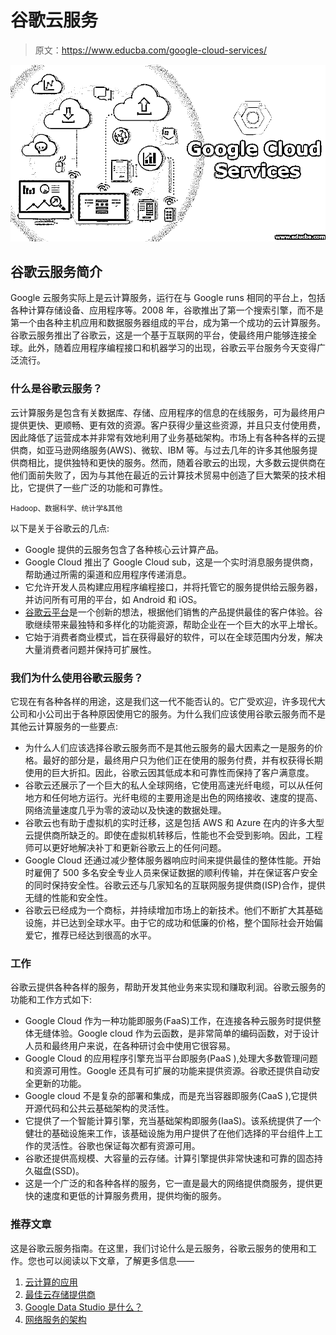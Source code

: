 # 谷歌云服务

> 原文：<https://www.educba.com/google-cloud-services/>

![google-cloud-services](img/e7b5a18f025f5b7a162f85604f23461a.png)



## 谷歌云服务简介

Google 云服务实际上是云计算服务，运行在与 Google runs 相同的平台上，包括各种计算存储设备、应用程序等。2008 年，谷歌推出了第一个搜索引擎，而不是第一个由各种主机应用和数据服务器组成的平台，成为第一个成功的云计算服务。谷歌云服务推出了谷歌云，这是一个基于互联网的平台，使最终用户能够连接全球。此外，随着应用程序编程接口和机器学习的出现，谷歌云平台服务今天变得广泛流行。

### 什么是谷歌云服务？

云计算服务是包含有关数据库、存储、应用程序的信息的在线服务，可为最终用户提供更快、更顺畅、更有效的资源。客户获得少量这些资源，并且只支付使用费，因此降低了运营成本并非常有效地利用了业务基础架构。市场上有各种各样的云提供商，如亚马逊网络服务(AWS)、微软、IBM 等。与过去几年的许多其他服务提供商相比，提供独特和更快的服务。然而，随着谷歌云的出现，大多数云提供商在他们面前失败了，因为与其他在最近的云计算技术贸易中创造了巨大繁荣的技术相比，它提供了一些广泛的功能和可靠性。

<small>Hadoop、数据科学、统计学&其他</small>

以下是关于谷歌云的几点:

*   Google 提供的云服务包含了各种核心云计算产品。
*   Google Cloud 推出了 Google Cloud sub，这是一个实时消息服务提供商，帮助通过所需的渠道和应用程序传递消息。
*   它允许开发人员构建应用程序编程接口，并将托管它的服务提供给云服务器，并访问所有可用的平台，如 Android 和 iOS。
*   [谷歌云平台](https://www.educba.com/what-is-google-cloud-platform/)是一个创新的想法，根据他们销售的产品提供最佳的客户体验。谷歌继续带来最独特和多样化的功能资源，帮助企业在一个巨大的水平上增长。
*   它始于消费者商业模式，旨在获得最好的软件，可以在全球范围内分发，解决大量消费者问题并保持可扩展性。

### 我们为什么使用谷歌云服务？

它现在有各种各样的用途，这是我们这一代不能否认的。它广受欢迎，许多现代大公司和小公司出于各种原因使用它的服务。为什么我们应该使用谷歌云服务而不是其他云计算服务的一些要点:

*   为什么人们应该选择谷歌云服务而不是其他云服务的最大因素之一是服务的价格。最好的部分是，最终用户只为他们正在使用的服务付费，并有权获得长期使用的巨大折扣。因此，谷歌云因其低成本和可靠性而保持了客户满意度。
*   谷歌云还展示了一个巨大的私人全球网络，它使用高速光纤电缆，可以从任何地方和任何地方运行。光纤电缆的主要用途是出色的网络接收、速度的提高、网络流量速度几乎为零的波动以及快速的数据处理。
*   谷歌云也有助于虚拟机的实时迁移，这是包括 AWS 和 Azure 在内的许多大型云提供商所缺乏的。即使在虚拟机转移后，性能也不会受到影响。因此，工程师可以更好地解决补丁和更新谷歌云上的任何问题。
*   Google Cloud 还通过减少整体服务器响应时间来提供最佳的整体性能。开始时雇佣了 500 多名安全专业人员来保证数据的顺利传输，并在保证客户安全的同时保持安全性。谷歌云还与几家知名的互联网服务提供商(ISP)合作，提供无缝的性能和安全性。
*   谷歌云已经成为一个商标，并持续增加市场上的新技术。他们不断扩大其基础设施，并已达到全球水平。由于它的成功和低廉的价格，整个国际社会开始偏爱它，推荐已经达到很高的水平。

### 工作

谷歌云提供各种各样的服务，帮助开发其他业务来实现和赚取利润。谷歌云服务的功能和工作方式如下:

*   Google Cloud 作为一种功能即服务(FaaS)工作，在连接各种云服务时提供整体无缝体验。Google cloud 作为云函数，是非常简单的编码函数，对于设计人员和最终用户来说，在各种研讨会中使用它很容易。
*   Google Cloud 的应用程序引擎充当平台即服务(PaaS ),处理大多数管理问题和资源可用性。Google 还具有可扩展的功能来提供资源。谷歌还提供自动安全更新的功能。
*   Google cloud 不是复杂的部署和集成，而是充当容器即服务(CaaS ),它提供开源代码和公共云基础架构的灵活性。
*   它提供了一个智能计算引擎，充当基础架构即服务(IaaS)。该系统提供了一个健壮的基础设施来工作，该基础设施为用户提供了在他们选择的平台组件上工作的灵活性。谷歌也保证每次都有资源可用。
*   谷歌还提供高规模、大容量的云存储。计算引擎提供非常快速和可靠的固态持久磁盘(SSD)。
*   这是一个广泛的和各种各样的服务，它一直是最大的网络提供商服务，提供更快的速度和更低的计算服务费用，提供均衡的服务。

### 推荐文章

这是谷歌云服务指南。在这里，我们讨论什么是云服务，谷歌云服务的使用和工作。您也可以阅读以下文章，了解更多信息——

1.  [云计算的应用](https://www.educba.com/cloud-computing-application/)
2.  [最佳云存储提供商](https://www.educba.com/cloud-storage-providers/)
3.  [Google Data Studio 是什么？](https://www.educba.com/what-is-google-data-studio/)
4.  [网络服务的架构](https://www.educba.com/architecture-of-web-services/)





